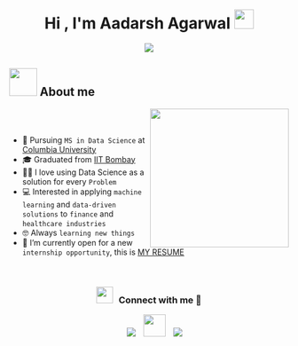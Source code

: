 <h1 align="center">Hi , I'm Aadarsh Agarwal <img src="https://media.giphy.com/media/hvRJCLFzcasrR4ia7z/giphy.gif" width="35"></h1>
<p align="center">
   <a href="https://github.com/DenverCoder1/readme-typing-svg"><img src="https://readme-typing-svg.herokuapp.com?font=Time+New+Roman&color=%23C8BE25&size=25&center=true&vCenter=true&width=600&height=100&lines=Data+Scientist;MSDS+Student+at+Columbia+University;IIT+Bombay+Graduate"></a>
</p>


	
## <picture><img src = "https://github.com/7oSkaaa/7oSkaaa/blob/main/Images/about_me.gif?raw=true" width = 50px></picture> About me

<picture> <img align="right" src="https://github.com/7oSkaaa/7oSkaaa/blob/main/Images/Right_Side.gif?raw=true" width = 250px></picture>

<br><br>

- :school: Pursuing `MS in Data Science` at [Columbia University](https://datascience.columbia.edu/)
- 🎓 Graduated from [IIT Bombay](https://www.iitb.ac.in/)
- :technologist: I love using Data Science as a solution for every `Problem`
- :computer: Interested in applying `machine learning` and `data-driven solutions` to `finance` and `healthcare industries`
- :nerd_face: Always `learning new things`
- :thinking: I’m currently open for a new `internship opportunity`, this is [MY RESUME](https://drive.google.com/file/d/1U-QMvpH4Wnq5Oj4coDywHfmIP0GnFlbQ/view?usp=sharing)
<br>

<h3 align="center" > <img src="https://media.giphy.com/media/iY8CRBdQXODJSCERIr/giphy.gif" width="30" height="30" style="margin-right: 10px;">Connect with me 🤝 </h3>

<p align="center">

 <div align="center"  class="icons-social" style="margin-left: 10px;">
        <a style="margin-left: 10px;"  target="_blank" href="https://www.linkedin.com/in/aadarshagarwal5521/">
			<img src="https://img.icons8.com/doodle/40/000000/linkedin--v2.png" ></a>
        <a style="margin-left: 10px;" target="_blank" href="https://github.com/AadarshAgarwal">
		<img src="https://cdn.iconscout.com/icon/free/png-256/web-earth-online-market-planet-search-secure-1-9563.png" width="40" height="40"></a>
        <a style="margin-left: 10px;" target="_blank" href="https://www.instagram.com/aadarsh_0801/">
			<img src="https://img.icons8.com/doodle/40/000000/instagram-new--v2.png"></a>
      </div>

</p>
